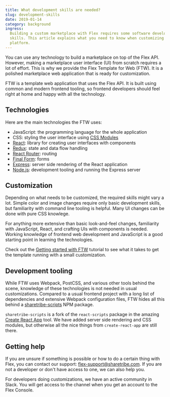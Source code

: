 ```yaml
---
title: What development skills are needed?
slug: development-skills
date: 2019-01-14
category: background
ingress:
  Building a custom marketplace with Flex requires some software development
  skills. This article explains what you need to know when customizing the
  platform.
---
```


You can use any technology to build a marketplace on top of the Flex API.
However, making a marketplace user interface (UI) from scratch requires a lot of
effort. This is why we provide the Flex Template for Web (FTW). It is a polished
marketplace web application that is ready for customization.

FTW is a template web application that uses the Flex API. It is built using
common and modern frontend tooling, so frontend developers should feel right at
home and happy with all the technology.

## Technologies

Here are the main technologies the FTW uses:

- JavaScript: the programming language for the whole application
- CSS: styling the user interface using
  [CSS Modules](https://github.com/css-modules/css-modules)
- [React](https://reactjs.org/): library for creating user interfaces with
  components
- [Redux](https://redux.js.org/): state and data flow handling
- [React Router](https://reacttraining.com/react-router/): routing
- [Final Form](https://github.com/final-form/final-form): forms
- [Express](https://expressjs.com/): server side rendering of the React
  application
- [Node.js](https://nodejs.org/): development tooling and running the Express
  server

## Customization

Depending on what needs to be customized, the required skills might vary a lot.
Simple color and image changes require only basic development skills, but
familiarity with command line tooling is helpful. Many UI changes can be done
with pure CSS knowlege.

For anything more extensive than basic look-and-feel changes, familiarity with
JavaScript, React, and crafting UIs with components is needed. Working knowledge
of frontend web development and JavaScript is a good starting point in learning
the technologies.

Check out the [Getting started with FTW](/tutorials/getting-started-with-ftw/)
tutorial to see what it takes to get the template running with a small
customization.

## Development tooling

While FTW uses Webpack, PostCSS, and various other tools behind the scene,
knowledge of these technologies is not needed in usual customizations. Compared
to a usual frontend project with a long list of dependencies and extensive
Webpack configuration files, FTW hides all this behind a
[sharetribe-scripts](https://www.npmjs.com/package/sharetribe-scripts) NPM
package.

`sharetribe-scripts` is a fork of the `react-scripts` package in the amazing
[Create React App](https://github.com/facebook/create-react-app) tool. We have
added server side rendering and CSS modules, but otherwise all the nice things
from `create-react-app` are still there.

## Getting help

If you are unsure if something is possible or how to do a certain thing with
Flex, you can contact our support:
[flex-support@sharetribe.com](mailto:flex-support@sharetribe.com). If you are
not a developer or don't have access to one, we can also help you.

For developers doing customizations, we have an active community in Slack. You
will get access to the channel when you get an account to the Flex Console.
